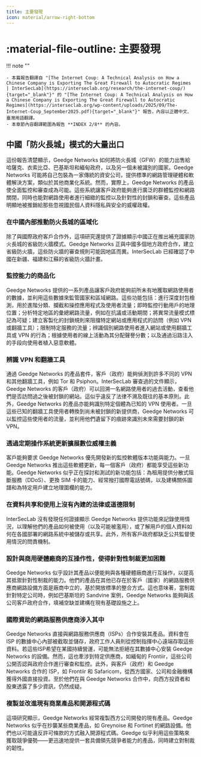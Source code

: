 ```yaml
---
title: 主要發現
icon: material/arrow-right-bottom
---
```


# :material-file-outline: 主要發現

!!! note ""

    - 本篇報告翻譯自 "[The Internet Coup: A Technical Analysis on How a Chinese Company is Exporting The Great Firewall to Autocratic Regimes | InterSecLab](https://interseclab.org/research/the-internet-coup/){target="_blank"}" 的 "[The Internet Coup: A Technical Analysis on How a Chinese Company is Exporting The Great Firewall to Autocratic Regimes](https://interseclab.org/wp-content/uploads/2025/09/The-Internet-Coup_September2025.pdf){target="_blank"}" 報告，內容以正體中文、臺灣用語翻譯。
    - 本章節內容翻譯範圍為報告 **INDEX 2/8** 的內容。

## 中國「防火長城」模式的大量出口

這份報告清楚顯示，Geedge Networks 如何將防火長城（GFW）的能力出售給哈薩克、衣索比亞、巴基斯坦和緬甸政府，以及另一個未被識別的國家。Geedge Networks 可能將自己包裝為一家傳統的資安公司，提供標準的網路管理硬體和軟體解決方案，類似於其他商業化系統。然而，實際上，Geedge Networks 的產品使全面監控和審查成為可能。這些系統讓客戶政府能夠進行廣泛的群體監控和網路關閉，同時也能對網路使用者進行細緻的監控以及針對性的封鎖和審查。這些產品明顯地被推銷給那些忽視國民個人資料隱私與安全的威權政權。

### 在中國內部推動防火長城的區域化

除了與國際政府客戶合作外，這項研究還提供了證據顯示中國正在推出補充國家防火長城的省級防火牆模式。Geedge Networks 正與中國多個地方政府合作，建立省級防火牆，這些防火牆的審查規則可能因地區而異。InterSecLab 已經確認了中國在新疆、福建和江蘇的省級防火牆計畫。

### 監控能力的商品化

Geedge Networks 提供的一系列產品讓客戶政府能夠前所未有地獲取網路使用者的數據，並利用這些數據來監管國家和區域網路。這些功能包括：進行深度封包檢測，用於進階分類、攔截和操控應用程式及使用者流量；即時監控行動用戶的地理位置；分析特定地區的彙總網路流量，例如在抗議或活動期間；將異常流量模式標記為可疑；建立客製化的封鎖規則來阻擋特定網站或應用程式的訪問（例如 VPN 或翻牆工具）；限制特定服務的流量；辨識個別網路使用者進入網站或使用翻牆工具或 VPN 的行為；根據使用者的線上活動為其分配聲譽分數；以及通過沿路注入的手段向使用者植入惡意軟體。

### 辨識 VPN 和翻牆工具

通過 Geedge Networks 的產品套件，客戶（政府）能夠偵測到許多不同的 VPN 和其他翻牆工具，例如 Tor 和 Psiphon。InterSecLab 審查過的文件顯示，Geedge Networks 的客戶（政府）可以回溯一名網路使用者的過去活動，查看他們是否訪問過之後被封鎖的網站。這似乎違反了法律不溯及既往的基本原則。此外，Geedge Networks 的產品亦能夠識別特定個體為已知的 VPN 使用者。一旦這些已知的翻牆工具使用者轉換到尚未被封鎖的新提供商，Geedge Networks 可以監控這些使用者的流量，並利用他們遺留下的痕跡來識別未來需要封鎖的新 VPN。

### 透過定期操作系統更新擴展數位威權主義

客戶能夠要求 Geedge Networks 優先開發新的監控軟體版本功能與能力。一旦 Geedge Networks 推出這些軟體更新，每一個客戶（政府）都能享受這些新功能。Geedge Networks 似乎正在探討和測試的新功能包括：為租用提供分散式阻斷服務（DDoS）、更換 SIM 卡的能力、經常撥打國際電話號碼，以及建構關係圖譜和為特定用戶建立地理圍欄的能力。

### 在資料共享和使用上沒有內建的法律或道德限制

InterSecLab 沒有發現任何證據顯示 Geedge Networks 提供功能來記錄使用情況，以理解他們的產品如何被使用（以及可能被濫用），或了解用戶的個人資料如何在各國部署的網路系統中被儲存或共享。此外，所有客戶政府都缺乏公共監督使用情況的問責機制。

### 設計與商用硬體廠商的互操作性，使得針對性制裁更加困難

Geedge Networks 似乎設計其產品以便能夠與各種硬體廠商進行互操作，以提高其抵禦針對性制裁的能力。他們的產品在其他已存在於客戶（國家）的網路服務供應商網路設備方面是廠商中立的，基於開放標準的整合方式。這也意味著，當制裁針對特定公司時，例如巴基斯坦的 Sandvine 案例，Geedge Networks 能夠與該公司客戶政府合作，填補空缺並建構在現有基礎設施之上。

### 國際資助的網路服務供應商涉入其中

Geedge Networks 直接與網路服務供應商（ISPs）合作安裝其產品。資料會在 ISP 的數據中心內部被截取並儲存，政府工作人員則從控制指揮中心遠端存取這些資料。若這些ISP希望在某國持續營運，可能無法拒絕在其數據中心安裝 Geedge Networks 的設備。然而，這也牽涉到特定供應商，如緬甸的 Frontiir，這些公司公開否認與政府合作進行審查和監控。此外，與客戶（政府）和 Geedge Networks 合作的 ISP，如 Frontiir 和 Safaricom，從西方國家、公司和金融機構獲得外國直接投資。至於他們在與 Geedge Networks 合作中，向西方投資者和股東透露了多少資訊，仍然成疑。

### 複製並改進現有商業產品和開源程式碼

這項研究顯示，Geedge Networks 經常複製西方公司開發的現有產品。Geedge Networks 似乎在抄襲某些商業產品，如 Greynoise 和 Fortinet 的網路設備。他們也以可能違反許可條款的方式融入開源程式碼。Geedge 似乎利用這些策略來獲取競爭優勢——更迅速地提供一套具備領先競爭者能力的產品，同時建立對制裁的韌性。
